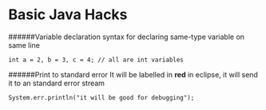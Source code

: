 # Basic Java Hacks

######Variable declaration
syntax for declaring same-type variable on same line

```
int a = 2, b = 3, c = 4; // all are int variables
```
######Print to standard error
It will be labelled in __red__ in eclipse, it will send it to an standard error stream

```
System.err.println("it will be good for debugging");
```
